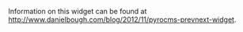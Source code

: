 Information on this widget can be found at http://www.danielbough.com/blog/2012/11/pyrocms-prevnext-widget.
